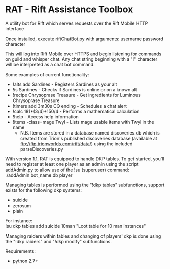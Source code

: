 RAT - Rift Assistance Toolbox
===========

A utility bot for Rift which serves requests over the Rift Mobile HTTP interface

Once installed, execute riftChatBot.py with arguments: username password character

This will log into Rift Mobile over HTTPS and begin listening for commands on guild and whisper chat. Any chat string beginning with a "!" character will be interpreted as a chat bot command.

Some examples of current functionality:  
- !alts add Sardines           - Registers Sardines as your alt
- !is Sardines                 - Checks if Sardines is online or on a known alt
- !recipe Chrysoprase Treasure - Get ingredients for Luminous Chrysoprase Treasure
- !timers add 3m30s CQ ending  - Schedules a chat alert
- !calc 181*(3/4)+150/4        - Performs a mathematical calculation
- !help                        - Access help information
- !items -class=mage Twyl      - Lists mage usable items with Twyl in the name
    * N.B. Items are stored in a database named discoveries.db which is created from Trion's published discoveries database (available at ftp://ftp.trionworlds.com/rift/data/) using the included parseDiscoveries.py

With version 1.1, RAT is equipped to handle DKP tables. To get started, you'll need to register at least one player as an admin using the script addAdmin.py to allow use of the !su (superuser) command:  
    ./addAdmin bot_name.db player

Managing tables is performed using the "!dkp tables" subfunctions, support exists for the following dkp systems:
- suicide
- zerosum
- plain

For instance:  
    !su dkp tables add suicide 10man "Loot table for 10 man instances"

Managing raiders within tables and changing of players' dkp is done using the "!dkp raiders" and "!dkp modify" subfunctions.

Requirements:
* python 2.7+
	